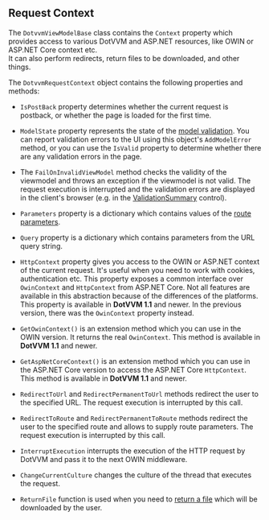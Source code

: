 ## Request Context

The `DotvvmViewModelBase` class contains the `Context` property which provides access to various DotVVM and ASP.NET resources, like OWIN or ASP.NET Core context etc.  
It can also perform redirects, return files to be downloaded, and other things.

The `DotvvmRequestContext` object contains the following properties and methods:

+ `IsPostBack` property determines whether the current request is postback, or whether the page is loaded for the first time.

+ `ModelState` property represents the state of the [model validation](/docs/tutorials/basics-validation/{branch}). You can report validation errors to the 
UI using this object's `AddModelError` method, or you can use the `IsValid` property to determine whether there are any validation errors in the page.

+ The `FailOnInvalidViewModel` method checks the validity of the viewmodel and throws an exception if the viewmodel is not valid. The request execution is interrupted and the validation errors are displayed in the client's browser (e.g. in the [ValidationSummary](/docs/controls/builtin/ValidationSummary/{branch}) control).

+ `Parameters` property is a dictionary which contains values of the [route parameters](/docs/tutorials/basics-routing/{branch}).

+ `Query` property is a dictionary which contains parameters from the URL query string.

+ `HttpContext` property gives you access to the OWIN or ASP.NET context of the current request. It's useful when you need to work with cookies, authentication etc. This property exposes a common interface over `OwinContext` and `HttpContext` from ASP.NET Core. Not all features are available in this abstraction because of the differences of the platforms.
This property is available in **DotVVM 1.1** and newer. In the previous version, there was the `OwinContext` property instead.

+ `GetOwinContext()` is an extension method which you can use in the OWIN version. It returns the real `OwinContext`. This method is available in **DotVVM 1.1** and newer.

+ `GetAspNetCoreContext()` is an extension method which you can use in the ASP.NET Core version to access the ASP.NET Core  `HttpContext`. This method is available in **DotVVM 1.1** and newer.

+ `RedirectToUrl` and `RedirectPermanentToUrl` methods redirect the user to the specified URL. 
The request execution is interrupted by this call.

+ `RedirectToRoute` and `RedirectPermanentToRoute` methods redirect the user to the specified route and allows to supply route parameters. 
The request execution is interrupted by this call. 

+ `InterruptExecution` interrupts the execution of the HTTP request by DotVVM and pass it to the next OWIN middleware.  

+ `ChangeCurrentCulture` changes the culture of the thread that executes the request.

+ `ReturnFile` function is used when you need to [return a file](/docs/tutorials/advanced-returning-files/{branch}) which will be downloaded by the user.
